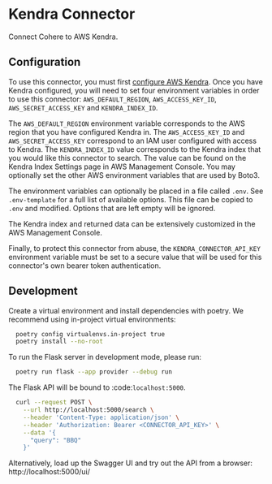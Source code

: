 # Kendra Connector

Connect Cohere to AWS Kendra.

## Configuration

To use this connector, you must first [configure AWS Kendra](https://docs.aws.amazon.com/kendra/latest/dg/setup.html). Once you have Kendra configured, you
will need to set four environment variables in order to use this connector: `AWS_DEFAULT_REGION`, `AWS_ACCESS_KEY_ID`,
`AWS_SECRET_ACCESS_KEY` and `KENDRA_INDEX_ID`.

The `AWS_DEFAULT_REGION` environment variable corresponds to the AWS region that you have configured Kendra in.
The `AWS_ACCESS_KEY_ID` and `AWS_SECRET_ACCESS_KEY` correspond to an IAM user configured with access
to Kendra. The `KENDRA_INDEX_ID` value corresponds to the Kendra index that you would like this
connector to search. The value can be found on the Kendra Index Settings page in AWS Management Console.
You may optionally set the other AWS environment variables that are used by Boto3.

The environment variables can optionally be placed in a file called `.env`. See `.env-template` for a
full list of available options. This file can be copied to `.env` and modified. Options that are
left empty will be ignored.

The Kendra index and returned data can be extensively customized in the AWS Management Console.

Finally, to protect this connector from abuse, the `KENDRA_CONNECTOR_API_KEY` environment variable must be set to a secure value that will be used for this connector's own bearer token authentication.


## Development

Create a virtual environment and install dependencies with poetry. We recommend using in-project virtual environments:

```bash
  poetry config virtualenvs.in-project true
  poetry install --no-root
```

To run the Flask server in development mode, please run:

```bash
  poetry run flask --app provider --debug run
```

The Flask API will be bound to :code:`localhost:5000`.

```bash
  curl --request POST \
    --url http://localhost:5000/search \
    --header 'Content-Type: application/json' \
    --header 'Authorization: Bearer <CONNECTOR_API_KEY>' \
    --data '{
      "query": "BBQ"
    }'
```

Alternatively, load up the Swagger UI and try out the API from a browser: http://localhost:5000/ui/
